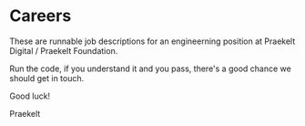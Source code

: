 Careers
=======

These are runnable job descriptions for an engineerning position at Praekelt Digital / Praekelt Foundation.

Run the code, if you understand it and you pass, there's a good chance
we should get in touch.

Good luck!

Praekelt
